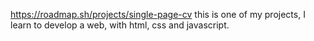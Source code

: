 https://roadmap.sh/projects/single-page-cv
this is one of my projects, I learn to develop a web, with html, css and javascript.
